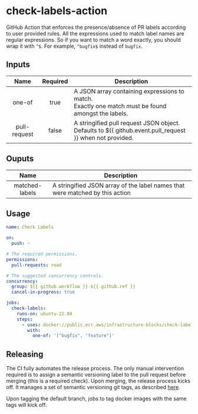 # check-labels-action

GitHub Action that enforces the presence/absence of PR labels according to user provided rules. All the expressions
used to match label names are regular expressions. So if you want to match a word exactly, you should wrap it with
`^$`. For example, `^bugfix$` instead of `bugfix`.

## Inputs

|     Name     | Required | Description                                                                                                 |
|:------------:|:--------:|-------------------------------------------------------------------------------------------------------------|
|    one-of    |   true   | A JSON array containing expressions to match.<br/> Exactly one match must be found amongst the labels.      |
| pull-request |  false   | A stringified pull request JSON object.<br> Defaults to ${{ github.event.pull_request }} when not provided. |

## Ouputs

|      Name      | Description                                                                  |
|:--------------:|------------------------------------------------------------------------------|
| matched-labels | A stringified JSON array of the label names that were matched by this action |

## Usage

```yaml
name: Check Labels

on:
  push: ~

# The required permissions.
permissions:
  pull-requests: read

# The suggested concurrency controls.
concurrency:
  group: ${{ github.workflow }}-${{ github.ref }}
  cancel-in-progress: true

jobs:
  check-labels:
    runs-on: ubuntu-22.04
    steps:
      - uses: docker://public.ecr.aws/infrastructure-blocks/check-labels-action:v1
        with:
          one-of: '["bugfix", "feature"]'
```

## Releasing

The CI fully automates the release process. The only manual intervention required is to assign a semantic
versioning label to the pull request before merging (this is a required check). Upon merging, the
release process kicks off. It manages a set of semantic versioning git tags,
as described [here](https://github.com/infrastructure-blocks/git-tag-semver-action).

Upon tagging the default branch, jobs to tag docker images with the same tags will kick off.
